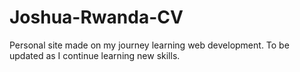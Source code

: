 # Joshua-Rwanda-CV
Personal site made on my journey learning web development. To be updated as I continue learning new skills. 
